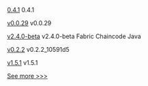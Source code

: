 
[0.4.1](https://github.com/hyperledger/besu-native/releases/tag/0.4.1) 0.4.1

[v0.0.29](https://github.com/hyperledger-labs/firefly-cli/releases/tag/v0.0.29) v0.0.29

[v2.4.0-beta](https://github.com/hyperledger/fabric-chaincode-java/releases/tag/v2.4.0-beta) v2.4.0-beta Fabric Chaincode Java

[v0.2.2](https://github.com/hyperledger-labs/firefly-ui/releases/tag/v0.2.2) v0.2.2_10591d5

[v1.5.1](https://github.com/hyperledger/fabric-ca/releases/tag/v1.5.1) v1.5.1


[See more >>>](https://start-here.hyperledger.org/releases)
